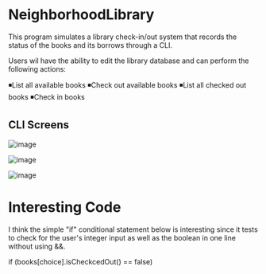 # NeighborhoodLibrary

This program simulates a library check-in/out system that records the status of the books and its borrows through a CLI. 

Users wil have the ability to edit the library database and can perform the following actions:

◾List all available books
◾Check out available books
◾List all checked out books
◾Check in books

## CLI Screens

![image](https://user-images.githubusercontent.com/130225802/233787029-400f56da-8ec4-4fb1-8e40-c12c42f61302.png)



![image](https://user-images.githubusercontent.com/130225802/233787015-46594ee0-5210-4db3-b170-0658de3f669d.png)

![image](https://user-images.githubusercontent.com/130225802/233787145-251c76bd-71a7-47b9-89ba-433241445704.png)

# Interesting Code

I think the simple "if" conditional statement below is interesting since it tests to check for the user's integer input as well as the boolean in one line without using &&.


 if (books[choice].isCheckcedOut() == false) 
 
 
